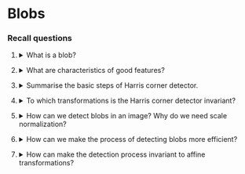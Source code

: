 # Blobs

### Recall questions

1. <details markdown=1><summary markdown="span">  What is a blob?  </summary>
    
    \
    The ==patch of an image that differs in properties, such as brightness or colour, compared to surrounding regions.==

</details>


2. <details markdown=1><summary markdown="span">   What are characteristics of good features? </summary>
    
    \
    A good feature is:
    - ==repeatable==, in the sense that it can be ==found in several images despite potential transformations==
    - ==compact/efficient==
    - ==local==
	

</details>


3. <details markdown=1><summary markdown="span">  Summarise the basic steps of Harris corner detector.</summary>
    
    \
    ![](blob.png)

	Here is a good explanation of how the Harris corner detector works: https://docs.opencv.org/3.4/dc/d0d/tutorial_py_features_harris.html

</details>


4. <details markdown=1><summary markdown="span">  To which transformations is the Harris corner detector invariant?</summary>
    
    \
	Harris corner detector is invariant to:
	- ==rotation==
	- ==affine intensity change (partially)==

	It is ==not invariant to scaling!==

</details>

5. <details markdown=1><summary markdown="span"> How can we detect blobs in an image?  Why do we need scale normalization? </summary>
    
    \
    We can look for a =="superposition" of two ripples== when looking at the laplacian applied of the signal.

	![](blob1.png)

	To make this ==process scale invariant, we must apply scale normalisation== so that the response of the laplacian ==does not decrease as scale increases==.

	![](blob2.png)

</details>


6. <details markdown=1><summary markdown="span"> How can we make the process of detecting blobs more efficient?</summary>
    
    \
	==Combine==:
	- approximation of ==laplacian as difference of gaussians==;
	- application of ==DoG at different scales==

</details>


7. <details markdown=1><summary markdown="span"> How can make the detection process invariant to affine transformations?</summary>
    
    \
     Read this: https://en.wikipedia.org/wiki/Harris_affine_region_detector#Affine-invariant_points

</details>

